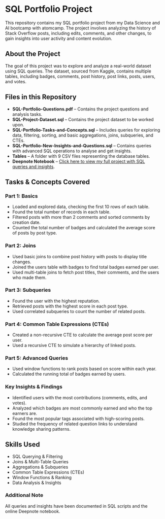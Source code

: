 # SQL Portfolio Project

This repository contains my SQL portfolio project from my Data Science and AI bootcamp with atomcamp. The project involves analyzing the history of Stack Overflow posts, including edits, comments, and other changes, to gain insights into user activity and content evolution.

## About the Project
The goal of this project was to explore and analyze a real-world dataset using SQL queries. The dataset, sourced from Kaggle, contains multiple tables, including badges, comments, post history, post links, posts, users, and votes.

## Files in this Repository
- **SQL-Portfolio-Questions.pdf** – Contains the project questions and analysis tasks.
- **SQL-Project-Dataset.sql** – Contains the project dataset to be worked upon.
- **SQL-Portfolio-Tasks-and-Concepts.sql** – Includes queries for exploring data, filtering, sorting, and basic aggregations, joins, subqueries, and CTEs.
- **SQL-Portfolio-New-Insights-and-Questions.sql** – Contains queries with advanced SQL operations to analyse and get insights.
- **Tables** – A folder with 9 CSV files representing the database tables.
- **Deepnote Notebook** – [Click here to view my full project with SQL queries and insights](https://deepnote.com/app/springs24/SQL-Portfolio-Project-887d53c9-c13a-40b3-8f5e-7a655e0b22a9?utm_content=887d53c9-c13a-40b3-8f5e-7a655e0b22a9&__run=true).

## Tasks & Concepts Covered

### **Part 1: Basics**
- Loaded and explored data, checking the first 10 rows of each table.
- Found the total number of records in each table.
- Filtered posts with more than 2 comments and sorted comments by creation date.
- Counted the total number of badges and calculated the average score of posts by post type.

### **Part 2: Joins**
- Used basic joins to combine post history with posts to display title changes.
- Joined the users table with badges to find total badges earned per user.
- Used multi-table joins to fetch post titles, their comments, and the users who made them.

### **Part 3: Subqueries**
- Found the user with the highest reputation.
- Retrieved posts with the highest score in each post type.
- Used correlated subqueries to count the number of related posts.

### **Part 4: Common Table Expressions (CTEs)**
- Created a non-recursive CTE to calculate the average post score per user.
- Used a recursive CTE to simulate a hierarchy of linked posts.

### **Part 5: Advanced Queries**
- Used window functions to rank posts based on score within each year.
- Calculated the running total of badges earned by users.

### **Key Insights & Findings**
- Identified users with the most contributions (comments, edits, and votes).
- Analyzed which badges are most commonly earned and who the top earners are.
- Found the most popular tags associated with high-scoring posts.
- Studied the frequency of related question links to understand knowledge sharing patterns.

## Skills Used
- SQL Querying & Filtering  
- Joins & Multi-Table Queries  
- Aggregations & Subqueries  
- Common Table Expressions (CTEs)  
- Window Functions & Ranking  
- Data Analysis & Insights  

### **Additional Note**
All queries and insights have been documented in SQL scripts and the online Deepnote notebook.

